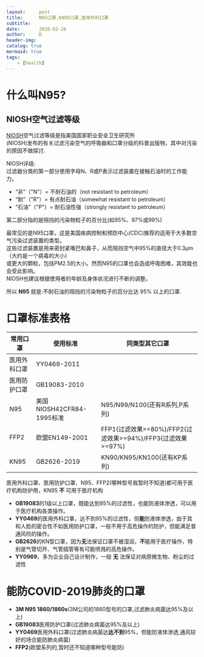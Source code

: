 ```yaml
---
layout:     post
title:      N95口罩,KN95口罩,医用外科口罩
subtitle:   
date:       2020-02-28
author:     D
header-img: 
catalog: true
mermaid: true
tags:
    - [health]
---
```


# 什么叫N95?

## NIOSH空气过滤等级

[NIOSH](https://zh.wikipedia.org/wiki/%E7%BE%8E%E5%9B%BD%E5%9B%BD%E5%AE%B6%E8%81%8C%E4%B8%9A%E5%AE%89%E5%85%A8%E5%8D%AB%E7%94%9F%E7%A0%94%E7%A9%B6%E6%89%80)空气过滤等级是指美国国家职业安全卫生研究所<br>
(NIOSH)发布的有关过滤污染空气的呼吸器和口罩分级的科普出版物，其中对污染的原因不做探讨.<br>

NIOSH评级:<br>
过滤器分类的第一部分使用字母N、R或P表示过滤装置在接触石油时的工作能力。<br>
- “非”（"N"）= 不耐石油的（not resistant to petroleum）
- “耐”（"R"）= 有点耐石油（somewhat resistant to petroleum）
- “石油”（"P"）= 耐石油性强（strongly resistant to petroleum）

第二部分指的是阻挡的污染物粒子的百分比(如95%、97%或99%)<br>

最常见的是N95口罩，这是美国疾病控制和预防中心(CDC)推荐的适用于大多数空气污染过滤装置的类型。<br>
这些过滤装置是用来密封紧嘴巴和鼻子，从而阻挡空气中95%的直径大于0.3μm（大约是一个病毒的大小）<br>
或更大的颗粒，包括PM2.5的大小。然而N95的口罩也会造成呼吸困难，其效能也会受此影响。<br>
NIOSH也建议根据使用者的年龄及身体状况进行不断的调整。

所以 **N95** 就是:不耐石油的阻挡的污染物粒子的百分比达 95% 以上的口罩.

# 口罩标准表格

|常用口罩|使用标准|同类型其它口罩|
|-|-|-|
|医用外科口罩|YY0469-2011||
|医用防护口罩|GB19083-2010||
|N95|美国NIOSH42CFR84-1995标准|N95/N99/N100(还有R系列,P系列)|
|FFP2|欧盟EN149-2001|FFP1(过滤效果>=80%)/FFP2(过滤效果>=94%)/FFP3(过滤效果>=97%)|
|KN95|GB2626-2019|KN90/KN95/KN100(还有KP系列)|

医用外科口罩、医用防护口罩、N95、FFP2(哪种型号我暂时不知道)都可用于医疗机构防护用，KN95 **不** 可用于医疗机构

- **GB19083**的1级以上口罩，既能达到95%的过滤性，也能防液体渗透，可以用于医疗机构各类操作。
- **YY0469**的医用外科口罩，达不到95%的过滤性，但**能**防液体渗透，由于其和人脸的密合性不如医用防护口罩，一般不用于高危操作的防护，但能满足普通风险的操作。
- **GB2626**的KN型口罩，因为**无**法保证口罩不被湿润，**不**能用于医疗操作，特别是气管切开、气管插管等有可能喷溅的高危操作。
- **YY0969**，多为企业自己设计制作，一般 **无** 法保证对病原微生物、粉尘的过滤性

# 能防COVID-2019肺炎的口罩

- **3M N95 1860/1860s**(3M公司的1860型号的口罩,过滤肺炎病菌达95%及以上)
- **GB19083**医用防护口罩(过滤肺炎病菌达95%及以上)
- **YY0469**医用外科口罩(过滤肺炎病菌达**达不到**95%，但能防液体渗透,通风较好的场合能防肺炎病菌)
- **FFP2**(欧盟系列的,暂时还不知道哪种型号能防)





